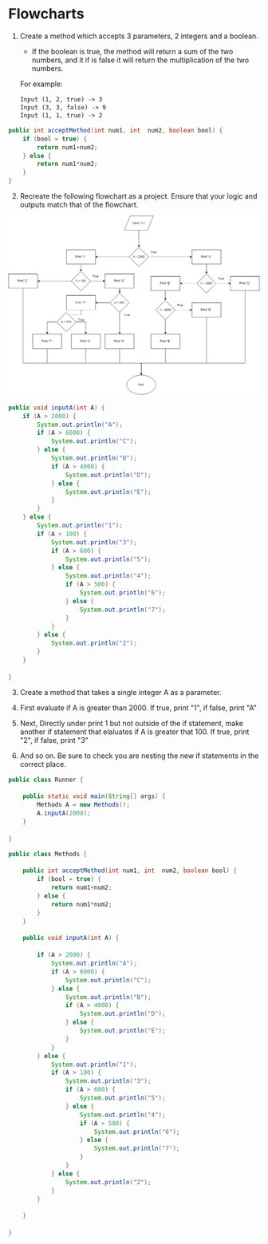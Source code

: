 # Flowcharts

1. Create a method which accepts 3 parameters, 2 integers and a boolean.

	* If the boolean is true, the method will return a sum of the two numbers, and it if is false it will return the multiplication of the two numbers.

	For example:

	```
	Input (1, 2, true) -> 3
	Input (3, 3, false) -> 9
	Input (1, 1, true) -> 2
	```

```java
public int acceptMethod(int num1, int  num2, boolean bool) {
	if (bool = true) {
		return num1+num2;
	} else {
		return num1*num2;
	}
}
```

2. Recreate the following flowchart as a project. Ensure that your logic and outputs match that of the flowchart.

![flowchart](000.png "flowchart")

```java
public void inputA(int A) {
	if (A > 2000) {
		System.out.println("A");
		if (A > 6000) {
			System.out.println("C");
		} else {
			System.out.println("B");
			if (A > 4000) {
				System.out.println("D");
			} else {
				System.out.println("E");
			}
		}
	} else {
		System.out.println("1");
		if (A > 100) {
			System.out.println("3");
			if (A > 600) {
				System.out.println("5");
			} else {
				System.out.println("4");
				if (A > 500) {
					System.out.println("6");
				} else {
					System.out.println("7");
				}
			}
		} else {
			System.out.println("2");
		}
	}
	
}
```

3. Create a method that takes a single integer A as a parameter.

4. First evaluate if A is greater than 2000. If true, print "1", if false, print "A"

5. Next, Directly under print 1 but not outside of the if statement, make another if statement that elaluates if A is greater that 100. If true, print "2", if false, print "3"

6. And so on. Be sure to check you are nesting the new if statements in the correct place.

```java
public class Runner {

	public static void main(String[] args) {
		Methods A = new Methods();
		A.inputA(2000);
	}

}
```

```java
public class Methods {
	
	public int acceptMethod(int num1, int  num2, boolean bool) {
		if (bool = true) {
			return num1+num2;
		} else {
			return num1*num2;
		}
	}
	
	public void inputA(int A) {
		
		if (A > 2000) {
			System.out.println("A");
			if (A > 6000) {
				System.out.println("C");
			} else {
				System.out.println("B");
				if (A > 4000) {
					System.out.println("D");
				} else {
					System.out.println("E");
				}
			}
		} else {
			System.out.println("1");
			if (A > 100) {
				System.out.println("3");
				if (A > 600) {
					System.out.println("5");
				} else {
					System.out.println("4");
					if (A > 500) {
						System.out.println("6");
					} else {
						System.out.println("7");
					}
				}
			} else {
				System.out.println("2");
			}
		}
		
	}
	
}
```